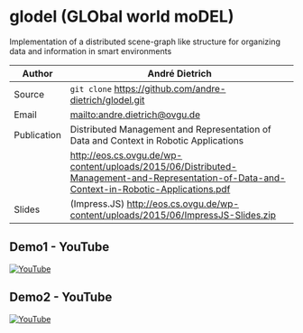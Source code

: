# glodel (GLObal world moDEL)

Implementation of a distributed scene-graph like structure for organizing
data and information in smart environments

| Author      | André Dietrich                                                                           |
| ----------- | ---------------------------------------------------------------------------------------- |
| Source      | `git clone` https://github.com/andre-dietrich/glodel.git                                 |
| Email       | <mailto:andre.dietrich@ovgu.de>                                                          |
| Publication | Distributed Management and Representation of Data and Context in Robotic Applications    |
|| http://eos.cs.ovgu.de/wp-content/uploads/2015/06/Distributed-Management-and-Representation-of-Data-and-Context-in-Robotic-Applications.pdf |
| Slides      | (Impress.JS) http://eos.cs.ovgu.de/wp-content/uploads/2015/06/ImpressJS-Slides.zip       |

## Demo1 - YouTube

[![YouTube](http://img.youtube.com/vi/Xt403wPCYD8/0.jpg)](http://www.youtube.com/watch?v=Xt403wPCYD8 "click to watch")

## Demo2 - YouTube

[![YouTube](http://img.youtube.com/vi/kvoC5yxdzsw/0.jpg)](http://www.youtube.com/watch?v=kvoC5yxdzsw "click to watch")
